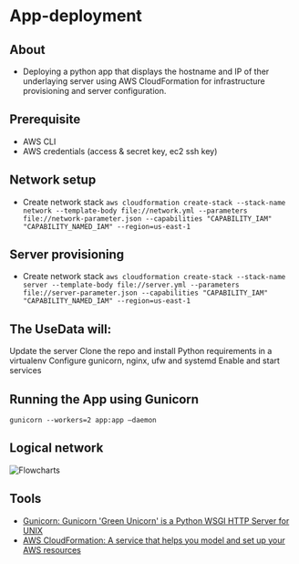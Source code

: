 # App-deployment
## About
- Deploying a python app that displays the hostname and IP of ther underlaying server using AWS CloudFormation for infrastructure provisioning and server configuration.

## Prerequisite
- AWS CLI
- AWS credentials (access & secret key, ec2 ssh key)

## Network setup
- Create network stack ```aws cloudformation create-stack --stack-name network --template-body file://network.yml --parameters file://network-parameter.json --capabilities "CAPABILITY_IAM" "CAPABILITY_NAMED_IAM" --region=us-east-1```

## Server provisioning
- Create network stack ```aws cloudformation create-stack --stack-name server --template-body file://server.yml --parameters file://server-parameter.json --capabilities "CAPABILITY_IAM" "CAPABILITY_NAMED_IAM" --region=us-east-1```

## The UseData will:
Update the server
Clone the repo and install Python requirements in a virtualenv
Configure gunicorn, nginx, ufw and systemd
Enable and start services

## Running the App using Gunicorn
```gunicorn --workers=2 app:app —daemon```

## Logical network
![Flowcharts](https://user-images.githubusercontent.com/97449891/211727648-28ad767a-1364-43e4-9ae2-4b7784cb657f.jpeg)


## Tools
- [Gunicorn: Gunicorn 'Green Unicorn' is a Python WSGI HTTP Server for UNIX](https://gunicorn.org/)
- [AWS CloudFormation: A service that helps you model and set up your AWS resources](https://docs.aws.amazon.com/AWSCloudFormation/latest/UserGuide/Welcome.html)
